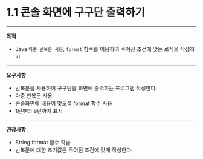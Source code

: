 # 1.1 콘솔 화면에 구구단 출력하기

---
**목적**
-  Java `다중 반복문 사용`, `format` 함수를 이용하여 주어진 조건에 맞는 로직을 작성하기

---
**요구사항**

- 반복문을 사용하여 구구단을 화면에 출력하는 프로그램 작성한다.
- 다중 반복문 사용
- 콘솔화면에 내용이 맞도록 format 함수 사용
- 1단부터 9단까지 표시

---
**권장사항**
- String.format 함수 학습
- 반복문에 대한 초기값은 주어진 조건에 맞게 작성한다.